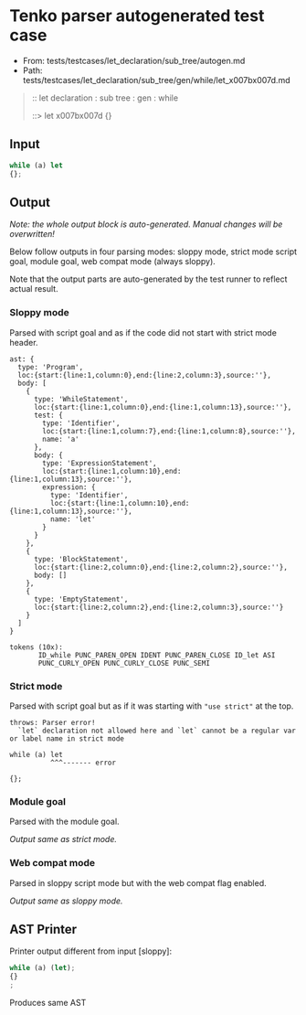 # Tenko parser autogenerated test case

- From: tests/testcases/let_declaration/sub_tree/autogen.md
- Path: tests/testcases/let_declaration/sub_tree/gen/while/let_x007bx007d.md

> :: let declaration : sub tree : gen : while
>
> ::> let x007bx007d
>          {}

## Input


`````js
while (a) let
{};
`````

## Output

_Note: the whole output block is auto-generated. Manual changes will be overwritten!_

Below follow outputs in four parsing modes: sloppy mode, strict mode script goal, module goal, web compat mode (always sloppy).

Note that the output parts are auto-generated by the test runner to reflect actual result.

### Sloppy mode

Parsed with script goal and as if the code did not start with strict mode header.

`````
ast: {
  type: 'Program',
  loc:{start:{line:1,column:0},end:{line:2,column:3},source:''},
  body: [
    {
      type: 'WhileStatement',
      loc:{start:{line:1,column:0},end:{line:1,column:13},source:''},
      test: {
        type: 'Identifier',
        loc:{start:{line:1,column:7},end:{line:1,column:8},source:''},
        name: 'a'
      },
      body: {
        type: 'ExpressionStatement',
        loc:{start:{line:1,column:10},end:{line:1,column:13},source:''},
        expression: {
          type: 'Identifier',
          loc:{start:{line:1,column:10},end:{line:1,column:13},source:''},
          name: 'let'
        }
      }
    },
    {
      type: 'BlockStatement',
      loc:{start:{line:2,column:0},end:{line:2,column:2},source:''},
      body: []
    },
    {
      type: 'EmptyStatement',
      loc:{start:{line:2,column:2},end:{line:2,column:3},source:''}
    }
  ]
}

tokens (10x):
       ID_while PUNC_PAREN_OPEN IDENT PUNC_PAREN_CLOSE ID_let ASI
       PUNC_CURLY_OPEN PUNC_CURLY_CLOSE PUNC_SEMI
`````

### Strict mode

Parsed with script goal but as if it was starting with `"use strict"` at the top.

`````
throws: Parser error!
  `let` declaration not allowed here and `let` cannot be a regular var or label name in strict mode

while (a) let
          ^^^------- error

{};
`````


### Module goal

Parsed with the module goal.

_Output same as strict mode._

### Web compat mode

Parsed in sloppy script mode but with the web compat flag enabled.

_Output same as sloppy mode._

## AST Printer

Printer output different from input [sloppy]:

````js
while (a) (let);
{}
;
````

Produces same AST
